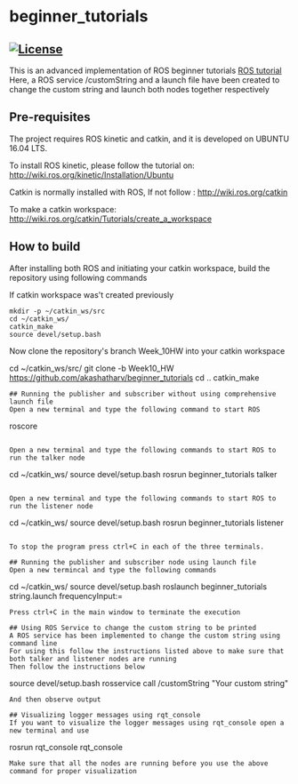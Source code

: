 # beginner_tutorials
[![License](https://img.shields.io/badge/License-BSD%203--Clause-blue.svg)](https://opensource.org/licenses/BSD-3-Clause)
---

This is an advanced implementation of ROS beginner tutorials [ROS tutorial](http://wiki.ros.org/ROS/Tutorials/WritingPublisherSubscriber%28c%2B%2B%29)
Here, a ROS service /customString and a launch file have been created to change the custom string and launch both nodes together respectively

## Pre-requisites
The project requires ROS kinetic and catkin, and it is developed on UBUNTU 16.04 LTS.

To install ROS kinetic, please follow the tutorial on: 
http://wiki.ros.org/kinetic/Installation/Ubuntu

Catkin is normally installed with ROS, If not follow :
http://wiki.ros.org/catkin

To make a catkin workspace: 
http://wiki.ros.org/catkin/Tutorials/create_a_workspace

## How to build
After installing both ROS and initiating your catkin workspace, build the repository using following commands

If catkin workspace was't created previously
```
mkdir -p ~/catkin_ws/src
cd ~/catkin_ws/
catkin_make
source devel/setup.bash
```
Now clone the repository's branch Week_10HW into your catkin workspace

cd ~/catkin_ws/src/
git clone -b Week10_HW https://github.com/akashatharv/beginner_tutorials
cd ..
catkin_make
```
## Running the publisher and subscriber without using comprehensive launch file
Open a new terminal and type the following command to start ROS
```
roscore
```

Open a new terminal and type the following commands to start ROS to run the talker node
```
cd ~/catkin_ws/
source devel/setup.bash
rosrun beginner_tutorials talker <integer frequency value>
```

Open a new terminal and type the following commands to start ROS to run the listener node
```
cd ~/catkin_ws/
source devel/setup.bash
rosrun beginner_tutorials listener
```

To stop the program press ctrl+C in each of the three terminals.

## Running the publisher and subscriber node using launch file
Open a new termincal and type the following commands
```
cd ~/catkin_ws/
source devel/setup.bash
roslaunch beginner_tutorials string.launch frequencyInput:=<interger frequency value>
```
Press ctrl+C in the main window to terminate the execution

## Using ROS Service to change the custom string to be printed
A ROS service has been implemented to change the custom string using command line 
For using this follow the instructions listed above to make sure that both talker and listener nodes are running
Then follow the instructions below
```
source devel/setup.bash
rosservice call /customString "Your custom string"
```
And then observe output

## Visualizing logger messages using rqt_console
If you want to visualize the logger messages using rqt_console open a new terminal and use 
```
rosrun rqt_console rqt_console
```
Make sure that all the nodes are running before you use the above command for proper visualization



